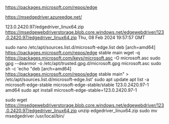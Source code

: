 https://packages.microsoft.com/repos/edge

https://msedgedriver.azureedge.net/

<Name>123.0.2420.97/edgedriver_linux64.zip</Name>
<Url>https://msedgewebdriverstorage.blob.core.windows.net/edgewebdriver/123.0.2420.97/edgedriver_linux64.zip</Url>
<Last-Modified>Thu, 08 Feb 2024 19:57:57 GMT</Last-Modified>

sudo nano /etc/apt/sources.list.d/microsoft-edge.list
deb [arch=amd64] https://packages.microsoft.com/repos/edge stable main
wget -q https://packages.microsoft.com/keys/microsoft.asc -O microsoft.asc
sudo gpg --dearmor -o /etc/apt/trusted.gpg.d/microsoft.gpg microsoft.asc
sudo sh -c 'echo "deb [arch=amd64] https://packages.microsoft.com/repos/edge stable main" > /etc/apt/sources.list.d/microsoft-edge.list'
sudo apt update
apt list -a microsoft-edge-stable
microsoft-edge-stable/stable 123.0.2420.97-1 amd64 
sudo apt install microsoft-edge-stable=123.0.2420.97-1


sudo wget https://msedgewebdriverstorage.blob.core.windows.net/edgewebdriver/123.0.2420.97/edgedriver_linux64.zip
unzip edgedriver_linux64.zip
sudo mv msedgedriver /usr/local/bin/


